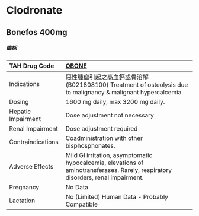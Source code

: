 # Clodronate

## Bonefos 400mg

##### 臨採

| TAH Drug Code      | [OBONE](https://www.tahsda.org.tw/drugs/hissearch.php?drug_code=OBONE)                                                           |
|:-------------------|:---------------------------------------------------------------------------------------------------------------------------------|
| Indications        | 惡性腫瘤引起之高血鈣或骨溶解(B021808100) Treatment of osteolysis due to malignancy & malignant hypercalcemia.                    |
| Dosing             | 1600 mg daily, max 3200 mg daily.                                                                                                |
| Hepatic Impairment | Dose adjustment not necessary                                                                                                    |
| Renal Impairment   | Dose adjustment required                                                                                                         |
| Contraindications  | Coadministration with other bisphosphonates.                                                                                     |
| Adverse Effects    | Mild GI irritation, asymptomatic hypocalcemia, elevations of aminotransferases. Rarely, respiratory disorders, renal impairment. |
| Pregnancy          | No Data                                                                                                                          |
| Lactation          | No (Limited) Human Data - Probably Compatible                                                                                    |

